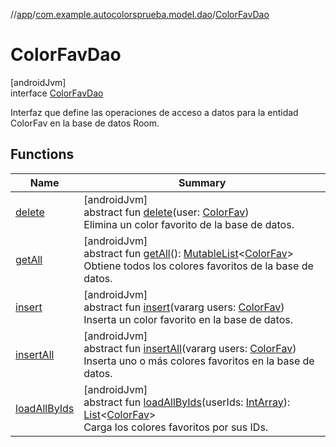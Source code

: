 //[app](../../../index.md)/[com.example.autocolorsprueba.model.dao](../index.md)/[ColorFavDao](index.md)

# ColorFavDao

[androidJvm]\
interface [ColorFavDao](index.md)

Interfaz que define las operaciones de acceso a datos para la entidad ColorFav en la base de datos Room.

## Functions

| Name | Summary |
|---|---|
| [delete](delete.md) | [androidJvm]<br>abstract fun [delete](delete.md)(user: [ColorFav](../../com.example.autocolorsprueba.model.entity/-color-fav/index.md))<br>Elimina un color favorito de la base de datos. |
| [getAll](get-all.md) | [androidJvm]<br>abstract fun [getAll](get-all.md)(): [MutableList](https://kotlinlang.org/api/latest/jvm/stdlib/kotlin.collections/-mutable-list/index.html)&lt;[ColorFav](../../com.example.autocolorsprueba.model.entity/-color-fav/index.md)&gt;<br>Obtiene todos los colores favoritos de la base de datos. |
| [insert](insert.md) | [androidJvm]<br>abstract fun [insert](insert.md)(vararg users: [ColorFav](../../com.example.autocolorsprueba.model.entity/-color-fav/index.md))<br>Inserta un color favorito en la base de datos. |
| [insertAll](insert-all.md) | [androidJvm]<br>abstract fun [insertAll](insert-all.md)(vararg users: [ColorFav](../../com.example.autocolorsprueba.model.entity/-color-fav/index.md))<br>Inserta uno o más colores favoritos en la base de datos. |
| [loadAllByIds](load-all-by-ids.md) | [androidJvm]<br>abstract fun [loadAllByIds](load-all-by-ids.md)(userIds: [IntArray](https://kotlinlang.org/api/latest/jvm/stdlib/kotlin/-int-array/index.html)): [List](https://kotlinlang.org/api/latest/jvm/stdlib/kotlin.collections/-list/index.html)&lt;[ColorFav](../../com.example.autocolorsprueba.model.entity/-color-fav/index.md)&gt;<br>Carga los colores favoritos por sus IDs. |
